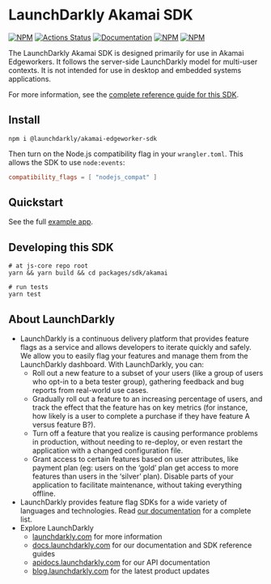 # LaunchDarkly Akamai SDK

[![NPM][sdk-akamai-npm-badge]][sdk-akamai-npm-link]
[![Actions Status][sdk-akamai-ci-badge]][sdk-akamai-ci]
[![Documentation][sdk-akamai-ghp-badge]][sdk-akamai-ghp-link]
[![NPM][sdk-akamai-dm-badge]][sdk-akamai-npm-link]
[![NPM][sdk-akamai-dt-badge]][sdk-akamai-npm-link]

The LaunchDarkly Akamai SDK is designed primarily for use in Akamai Edgeworkers. It follows the server-side LaunchDarkly model for multi-user contexts. It is not intended for use in desktop and embedded systems applications.

For more information, see the [complete reference guide for this SDK](https://docs.launchdarkly.com/sdk/server-side/akamai).

## Install

```shell
npm i @launchdarkly/akamai-edgeworker-sdk
```

Then turn on the Node.js compatibility flag in your `wrangler.toml`. This allows the SDK to use `node:events`:

```toml
compatibility_flags = [ "nodejs_compat" ]
```

## Quickstart


See the full [example app](https://github.com/launchdarkly/js-core/tree/main/packages/sdk/akamai/example).

## Developing this SDK

```shell
# at js-core repo root
yarn && yarn build && cd packages/sdk/akamai

# run tests
yarn test
```

## About LaunchDarkly

- LaunchDarkly is a continuous delivery platform that provides feature flags as a service and allows developers to iterate quickly and safely. We allow you to easily flag your features and manage them from the LaunchDarkly dashboard. With LaunchDarkly, you can:
  - Roll out a new feature to a subset of your users (like a group of users who opt-in to a beta tester group), gathering feedback and bug reports from real-world use cases.
  - Gradually roll out a feature to an increasing percentage of users, and track the effect that the feature has on key metrics (for instance, how likely is a user to complete a purchase if they have feature A versus feature B?).
  - Turn off a feature that you realize is causing performance problems in production, without needing to re-deploy, or even restart the application with a changed configuration file.
  - Grant access to certain features based on user attributes, like payment plan (eg: users on the ‘gold’ plan get access to more features than users in the ‘silver’ plan). Disable parts of your application to facilitate maintenance, without taking everything offline.
- LaunchDarkly provides feature flag SDKs for a wide variety of languages and technologies. Read [our documentation](https://docs.launchdarkly.com/sdk) for a complete list.
- Explore LaunchDarkly
  - [launchdarkly.com](https://www.launchdarkly.com/ 'LaunchDarkly Main Website') for more information
  - [docs.launchdarkly.com](https://docs.launchdarkly.com/ 'LaunchDarkly Documentation') for our documentation and SDK reference guides
  - [apidocs.launchdarkly.com](https://apidocs.launchdarkly.com/ 'LaunchDarkly API Documentation') for our API documentation
  - [blog.launchdarkly.com](https://blog.launchdarkly.com/ 'LaunchDarkly Blog Documentation') for the latest product updates

[sdk-akamai-ci-badge]: https://github.com/launchdarkly/js-core/actions/workflows/akamai.yml/badge.svg
[sdk-akamai-ci]: https://github.com/launchdarkly/js-core/actions/workflows/akamai.yml
[sdk-akamai-npm-badge]: https://img.shields.io/npm/v/@launchdarkly/akamai-edgeworker-sdk.svg?style=flat-square
[sdk-akamai-npm-link]: https://www.npmjs.com/package/@launchdarkly/akamai-edgeworker-sdk
[sdk-akamai-ghp-badge]: https://img.shields.io/static/v1?label=GitHub+Pages&message=API+reference&color=00add8
[sdk-akamai-ghp-link]: https://launchdarkly.github.io/js-core/packages/sdk/akamai/docs/
[sdk-akamai-dm-badge]: https://img.shields.io/npm/dm/@launchdarkly/akamai-edgeworker-sdk.svg?style=flat-square
[sdk-akamai-dt-badge]: https://img.shields.io/npm/dt/@launchdarkly/akamai-edgeworker-sdk.svg?style=flat-square
